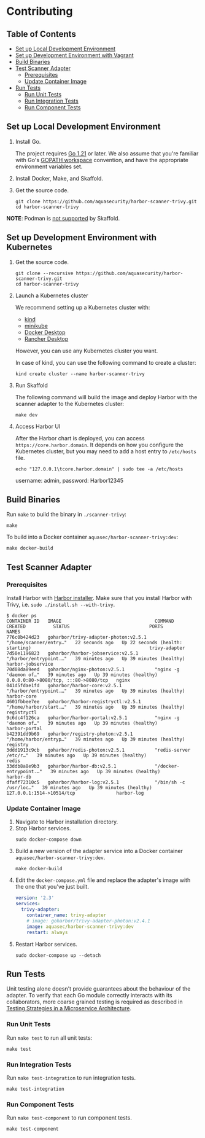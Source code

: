 # Contributing

## Table of Contents

* [Set up Local Development Environment](#set-up-local-development-environment)
* [Set up Development Environment with Vagrant](#setup-development-environment-with-vagrant)
* [Build Binaries](#build-binaries)
* [Test Scanner Adapter](#test-scanner-adapter)
  * [Prerequisites](#prerequisites)
  * [Update Container Image](#update-container-image)
* [Run Tests](#run-tests)
  * [Run Unit Tests](#run-unit-tests)
  * [Run Integration Tests](#run-integration-tests)
  * [Run Component Tests](#run-component-tests)

## Set up Local Development Environment

1. Install Go.

   The project requires [Go 1.21][go-download] or later. We also assume that you're familiar with
   Go's [GOPATH workspace][go-code] convention, and have the appropriate environment variables set.
2. Install Docker, Make, and Skaffold.
3. Get the source code.
   ```
   git clone https://github.com/aquasecurity/harbor-scanner-trivy.git
   cd harbor-scanner-trivy
   ```
   
**NOTE**: Podman is [not supported](https://github.com/GoogleContainerTools/skaffold/issues/8430) by Skaffold.

## Set up Development Environment with Kubernetes

1. Get the source code.
   ```
   git clone --recursive https://github.com/aquasecurity/harbor-scanner-trivy.git
   cd harbor-scanner-trivy
   ```
2. Launch a Kubernetes cluster
   
   We recommend setting up a Kubernetes cluster with:

   - [kind](https://kind.sigs.k8s.io/docs/user/quick-start/)
   - [minikube](https://minikube.sigs.k8s.io/docs/start/)
   - [Docker Desktop](https://docs.docker.com/desktop/)
   - [Rancher Desktop](https://docs.rancherdesktop.io/ui/preferences/kubernetes/)
    
   However, you can use any Kubernetes cluster you want.

   In case of kind, you can use the following command to create a cluster:
   ```
   kind create cluster --name harbor-scanner-trivy
   ```

3. Run Skaffold
 
   The following command will build the image and deploy Harbor with the scanner adapter to the Kubernetes cluster:
   ```
   make dev
   ```

4. Access Harbor UI

   After the Harbor chart is deployed, you can access `https://core.harbor.domain`.
   It depends on how you configure the Kubernetes cluster, but you may need to add a host entry to `/etc/hosts` file.
 
   ```
   echo "127.0.0.1\tcore.harbor.domain" | sudo tee -a /etc/hosts
   ```
   
   username: admin, password: Harbor12345

## Build Binaries

Run `make` to build the binary in `./scanner-trivy`:

```
make
```

To build into a Docker container `aquasec/harbor-scanner-trivy:dev`:

```
make docker-build
```

## Test Scanner Adapter

### Prerequisites

Install Harbor with [Harbor installer](https://goharbor.io/docs/2.4.0/install-config/download-installer/).
Make sure that you install Harbor with Trivy, i.e. `sudo ./install.sh --with-trivy`.

```console
$ docker ps
CONTAINER ID   IMAGE                                  COMMAND                  CREATED          STATUS                             PORTS                                   NAMES
776c0b424d23   goharbor/trivy-adapter-photon:v2.5.1   "/home/scanner/entry…"   22 seconds ago   Up 22 seconds (health: starting)                                           trivy-adapter
7d50e1196823   goharbor/harbor-jobservice:v2.5.1      "/harbor/entrypoint.…"   39 minutes ago   Up 39 minutes (healthy)                                                    harbor-jobservice
70d08da89eed   goharbor/nginx-photon:v2.5.1           "nginx -g 'daemon of…"   39 minutes ago   Up 39 minutes (healthy)            0.0.0.0:80->8080/tcp, :::80->8080/tcp   nginx
041d5fdae1fd   goharbor/harbor-core:v2.5.1            "/harbor/entrypoint.…"   39 minutes ago   Up 39 minutes (healthy)                                                    harbor-core
4601fbbee7ee   goharbor/harbor-registryctl:v2.5.1     "/home/harbor/start.…"   39 minutes ago   Up 39 minutes (healthy)                                                    registryctl
9c6dc4f126ca   goharbor/harbor-portal:v2.5.1          "nginx -g 'daemon of…"   39 minutes ago   Up 39 minutes (healthy)                                                    harbor-portal
b42391dd9b69   goharbor/registry-photon:v2.5.1        "/home/harbor/entryp…"   39 minutes ago   Up 39 minutes (healthy)                                                    registry
3ddd1913c9cb   goharbor/redis-photon:v2.5.1           "redis-server /etc/r…"   39 minutes ago   Up 39 minutes (healthy)                                                    redis
33ddb8a8e9b3   goharbor/harbor-db:v2.5.1              "/docker-entrypoint.…"   39 minutes ago   Up 39 minutes (healthy)                                                    harbor-db
dfaff72310c5   goharbor/harbor-log:v2.5.1             "/bin/sh -c /usr/loc…"   39 minutes ago   Up 39 minutes (healthy)            127.0.0.1:1514->10514/tcp               harbor-log
```

### Update Container Image

1. Navigate to Harbor installation directory.
2. Stop Harbor services.
   ```
   sudo docker-compose down
   ```
3. Build a new version of the adapter service into a Docker container `aquasec/harbor-scanner-trivy:dev`.
   ```
   make docker-build
   ```
4. Edit the `docker-compose.yml` file and replace the adapter's image with the one that you've just built.
   ```yaml
   version: '2.3'
   services:
     trivy-adapter:
       container_name: trivy-adapter
       # image: goharbor/trivy-adapter-photon:v2.4.1
       image: aquasec/harbor-scanner-trivy:dev
       restart: always
   ```
5. Restart Harbor services.
   ```
   sudo docker-compose up --detach
   ```

## Run Tests

Unit testing alone doesn't provide guarantees about the behaviour of the adapter. To verify that each Go module
correctly interacts with its collaborators, more coarse grained testing is required as described in
[Testing Strategies in a Microservice Architecture][fowler-testing-strategies].

### Run Unit Tests

Run `make test` to run all unit tests:

```
make test
```

### Run Integration Tests

Run `make test-integration` to run integration tests.

```
make test-integration
```

### Run Component Tests

Run `make test-component` to run component tests.

```
make test-component
```

[go-download]: https://golang.org/dl/
[go-code]: https://golang.org/doc/code.html
[fowler-testing-strategies]: https://www.martinfowler.com/articles/microservice-testing/
